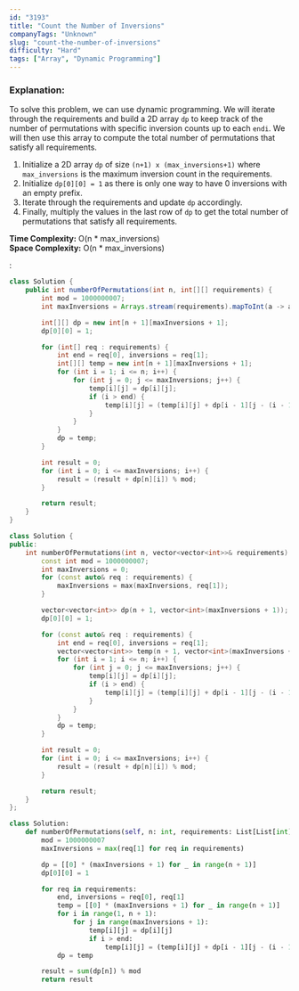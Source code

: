 ```yaml
---
id: "3193"
title: "Count the Number of Inversions"
companyTags: "Unknown"
slug: "count-the-number-of-inversions"
difficulty: "Hard"
tags: ["Array", "Dynamic Programming"]
---
```


### Explanation:
To solve this problem, we can use dynamic programming. We will iterate through the requirements and build a 2D array `dp` to keep track of the number of permutations with specific inversion counts up to each `endi`. We will then use this array to compute the total number of permutations that satisfy all requirements.

1. Initialize a 2D array `dp` of size `(n+1) x (max_inversions+1)` where `max_inversions` is the maximum inversion count in the requirements.
2. Initialize `dp[0][0] = 1` as there is only one way to have 0 inversions with an empty prefix.
3. Iterate through the requirements and update `dp` accordingly.
4. Finally, multiply the values in the last row of `dp` to get the total number of permutations that satisfy all requirements.

**Time Complexity:** O(n * max_inversions)  
**Space Complexity:** O(n * max_inversions)

:

```java
class Solution {
    public int numberOfPermutations(int n, int[][] requirements) {
        int mod = 1000000007;
        int maxInversions = Arrays.stream(requirements).mapToInt(a -> a[1]).max().orElse(0);

        int[][] dp = new int[n + 1][maxInversions + 1];
        dp[0][0] = 1;

        for (int[] req : requirements) {
            int end = req[0], inversions = req[1];
            int[][] temp = new int[n + 1][maxInversions + 1];
            for (int i = 1; i <= n; i++) {
                for (int j = 0; j <= maxInversions; j++) {
                    temp[i][j] = dp[i][j];
                    if (i > end) {
                        temp[i][j] = (temp[i][j] + dp[i - 1][j - (i - 1 > end ? i - 1 - end : 0)]) % mod;
                    }
                }
            }
            dp = temp;
        }

        int result = 0;
        for (int i = 0; i <= maxInversions; i++) {
            result = (result + dp[n][i]) % mod;
        }

        return result;
    }
}
```

```cpp
class Solution {
public:
    int numberOfPermutations(int n, vector<vector<int>>& requirements) {
        const int mod = 1000000007;
        int maxInversions = 0;
        for (const auto& req : requirements) {
            maxInversions = max(maxInversions, req[1]);
        }

        vector<vector<int>> dp(n + 1, vector<int>(maxInversions + 1));
        dp[0][0] = 1;

        for (const auto& req : requirements) {
            int end = req[0], inversions = req[1];
            vector<vector<int>> temp(n + 1, vector<int>(maxInversions + 1));
            for (int i = 1; i <= n; i++) {
                for (int j = 0; j <= maxInversions; j++) {
                    temp[i][j] = dp[i][j];
                    if (i > end) {
                        temp[i][j] = (temp[i][j] + dp[i - 1][j - (i - 1 > end ? i - 1 - end : 0)]) % mod;
                    }
                }
            }
            dp = temp;
        }

        int result = 0;
        for (int i = 0; i <= maxInversions; i++) {
            result = (result + dp[n][i]) % mod;
        }

        return result;
    }
};
```

```python
class Solution:
    def numberOfPermutations(self, n: int, requirements: List[List[int]]) -> int:
        mod = 1000000007
        maxInversions = max(req[1] for req in requirements)

        dp = [[0] * (maxInversions + 1) for _ in range(n + 1)]
        dp[0][0] = 1

        for req in requirements:
            end, inversions = req[0], req[1]
            temp = [[0] * (maxInversions + 1) for _ in range(n + 1)]
            for i in range(1, n + 1):
                for j in range(maxInversions + 1):
                    temp[i][j] = dp[i][j]
                    if i > end:
                        temp[i][j] = (temp[i][j] + dp[i - 1][j - (i - 1 > end) * (i - 1 - end)]) % mod
            dp = temp

        result = sum(dp[n]) % mod
        return result
```